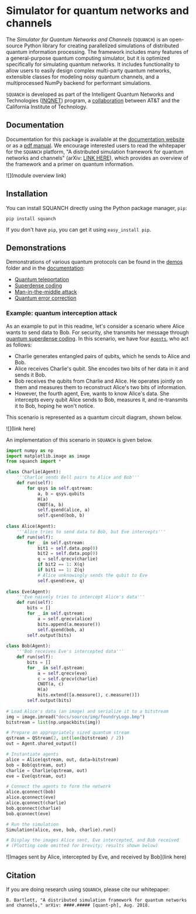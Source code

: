 # Simulator for quantum networks and channels

<!-- images are hard-linked so they will show up on pypi page -->

The _Simulator for Quantum Networks and Channels_ (`SQUANCH`) is an open-source Python library for creating parallelized simulations of distributed quantum information processing. The framework includes many features of a general-purpose quantum computing simulator, but it is optimized specifically for simulating quantum networks. It includes functionality to allow users to easily design complex multi-party quantum networks, extensible classes for modeling noisy quantum channels, and a multiprocessed NumPy backend for performant simulations.

`SQUANCH` is developed as part of the Intelligent Quantum Networks and Technologies ([INQNET](http://inqnet.caltech.edu)) program, a [collaboration](http://about.att.com/story/beyond_quantum_computing.html) between AT&T and the California Institute of Technology. 

## Documentation

Documentation for this package is available at the [documentation website](https://att-innovate.github.io/squanch/) or as a [pdf manual](/docs/SQUANCH.pdf). We encourage interested users to read the whitepaper for the `SQUANCH` platform, "A distributed simulation framework for quantum networks and channels" (arXiv: [LINK HERE](https://arxiv.org/abs/BLAH)), which provides an overview of the framework and a primer on quantum information.

![](module overview link)

## Installation 

You can install SQUANCH directly using the Python package manager, `pip`:

```
pip install squanch
```

If you don't have `pip`, you can get it using `easy_install pip`.

## Demonstrations

Demonstrations of various quantum protocols can be found in the [demos](/demos) folder and in the [documentation](https://att-innovate.github.io/squanch/demos.html):

- [Quantum teleportation](https://att-innovate.github.io/squanch/demos/quantum-teleportation.html)
- [Superdense coding](https://att-innovate.github.io/squanch/demos/superdense-coding.html)
- [Man-in-the-middle attack](https://att-innovate.github.io/squanch/demos/man-in-the-middle.html)
- [Quantum error correction](https://att-innovate.github.io/squanch/demos/quantum-error-correction.html)

### Example: quantum interception attack

As an example to put in this readme, let's consider a scenario where Alice wants to send data to Bob. For security, she transmits her message through [quantum superdense coding](https://en.wikipedia.org/wiki/Superdense_coding). In this scenario, we have four [`Agents`](https://att-innovate.github.io/squanch/getting-started.html#using-agents-in-your-simulations), who act as follows:

- Charlie generates entangled pairs of qubits, which he sends to Alice and Bob.
- Alice receives Charlie's qubit. She encodes two bits of her data in it and sends it Bob.
- Bob receives the qubits from Charlie and Alice. He operates jointly on them and measures them to reconstruct Alice's two bits of information.
- However, the fourth agent, Eve, wants to know Alice's data. She intercepts every qubit Alice sends to Bob, measures it, and re-transmits it to Bob, hoping he won't notice.

This scenario is represented as a quantum circuit diagram, shown below.

![](link here)

An implementation of this scenario in `SQUANCH` is given below.

```python
import numpy as np
import matplotlib.image as image
from squanch import *

class Charlie(Agent):
    '''Charlie sends Bell pairs to Alice and Bob'''
    def run(self):
        for qsys in self.qstream:
            a, b = qsys.qubits
            H(a)
            CNOT(a, b)
            self.qsend(alice, a)
            self.qsend(bob, b)
            
class Alice(Agent):
    '''Alice tries to send data to Bob, but Eve intercepts'''
    def run(self):
        for _ in self.qstream:
            bit1 = self.data.pop(0)
            bit2 = self.data.pop(0)
            q = self.qrecv(charlie)
            if bit2 == 1: X(q)
            if bit1 == 1: Z(q)
            # Alice unknowingly sends the qubit to Eve
            self.qsend(eve, q) 
            
class Eve(Agent):
    '''Eve naively tries to intercept Alice's data'''
    def run(self):
        bits = [] 
        for _ in self.qstream:
            a = self.qrecv(alice)
            bits.append(a.measure())
            self.qsend(bob, a)
        self.output(bits)
            
class Bob(Agent):
    '''Bob receives Eve's intercepted data'''
    def run(self):
        bits = []
        for _ in self.qstream:
            a = self.qrecv(eve)
            c = self.qrecv(charlie)
            CNOT(a, c)
            H(a)
            bits.extend([a.measure(), c.measure()])
        self.output(bits)
    
# Load Alice's data (an image) and serialize it to a bitstream
img = image.imread("docs/source/img/foundryLogo.bmp") 
bitstream = list(np.unpackbits(img))

# Prepare an appropriately sized quantum stream
qstream = QStream(2, int(len(bitstream) / 2))
out = Agent.shared_output()

# Instantiate agents
alice = Alice(qstream, out, data=bitstream)
bob = Bob(qstream, out)
charlie = Charlie(qstream, out)
eve = Eve(qstream, out)

# Connect the agents to form the network
alice.qconnect(bob)
alice.qconnect(eve)
alice.qconnect(charlie)
bob.qconnect(charlie)
bob.qconnect(eve)

# Run the simulation
Simulation(alice, eve, bob, charlie).run()

# Display the images Alice sent, Eve intercepted, and Bob received
# (Plotting code omitted for brevity; results shown below)
``` 

![Images sent by Alice, intercepted by Eve, and received by Bob](link here)

## Citation

If you are doing research using `SQUANCH`, please cite our whitepaper:

    B. Bartlett, "A distributed simulation framework for quantum networks and channels," arXiv: ####.##### [quant-ph], Aug. 2018.
